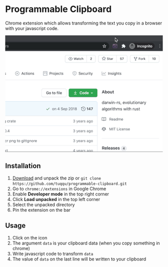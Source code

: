 # Programmable Clipboard
Chrome extension which allows transforming the text you copy in a browser with your javascript code.

![demo](docs/demo.gif)

## Installation
1. [Download](https://github.com/tuqqu/programmable-clipboard/archive/master.zip) and unpack the zip or `git clone https://github.com/tuqqu/programmable-clipboard.git`
2. Go to `chrome://extensions` in Google Chrome
3. Enable **Developer mode** in the top right corner
4. Click **Load unpacked** in the top left corner
5. Select the unpacked directory
6. Pin the extension on the bar

## Usage
1. Click on the icon
2. The argument `data` is your clipboard data (when you copy something in chrome)
2. Write javascript code to transform `data`
3. The value of `data` on the last line will be written to your clipboard
